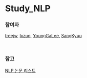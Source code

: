 # Study_NLP

### 참여자
[treejw](https://github.com/treejw), [lxzun](https://github.com/lxzun), [YoungGaLee](https://github.com/YoungGaLee), [SangKyuu](https://github.com/SangKyuu)

<br> 

### 참고
[NLP 논문 리스트](https://github.com/treejw/Study_NLP/issues/1)
